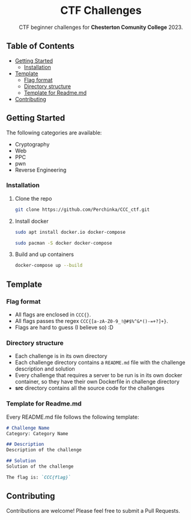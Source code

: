   <h1 align="center">CTF Challenges</h1>

<p align="center">CTF beginner challenges for <b>Chesterton Comunity College</b> 2023.</p>

## Table of Contents

- [Getting Started](#getting-started)
    - [Installation](#installation)
- [Template](#template)
  - [Flag format](#flag-format)
  - [Directory structure](#directory-structure)
  - [Template for Readme.md](#template-for-readmemd)
- [Contributing](#contributing)

## Getting Started

The following categories are available:

- Cryptography
- Web
- PPC
- pwn
- Reverse Engineering



### Installation

1. Clone the repo
   ```sh
   git clone https://github.com/Perchinka/CCC_ctf.git
   ```

2. Install docker
    ```sh
    sudo apt install docker.io docker-compose
    ```
    ```sh
    sudo pacman -S docker docker-compose
    ```

3. Build and up containers
    ```sh
    docker-compose up --build
    ```

## Template
### Flag format

- All flags are enclosed in `CCC{}`.
- All flags passes the regex `CCC{[a-zA-Z0-9_!@#$%^&*()-=+?]+}`.
- Flags are hard to guess (I believe so) :D

### Directory structure

- Each challenge is in its own directory
- Each challenge directory contains a `README.md` file with the challenge description and solution
- Every challenge that requires a server to be run is in its own docker container, so they have their own Dockerfile in challenge directory
- **src** directory contains all the source code for the challenges

### Template for Readme.md

Every README.md file follows the following template:

```markdown
# Challenge Name
Category: Category Name

## Description
Description of the challenge

## Solution
Solution of the challenge

The flag is: `CCC{flag}`
```

## Contributing

Contributions are welcome! Please feel free to submit a Pull Requests.